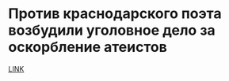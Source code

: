 # Против краснодарского поэта возбудили уголовное дело за оскорбление атеистов



[LINK](https://varlamov.ru/2610442.html)